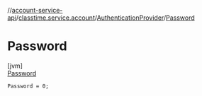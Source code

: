 //[account-service-api](../../../../index.md)/[classtime.service.account](../../index.md)/[AuthenticationProvider](../index.md)/[Password](index.md)

# Password

[jvm]\
[Password](index.md)

`Password = 0;`
